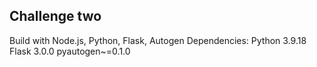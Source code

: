 ## Challenge two

Build with Node.js, Python, Flask, Autogen
Dependencies:
Python 3.9.18
Flask 3.0.0
pyautogen~=0.1.0